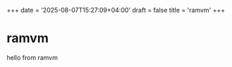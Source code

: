 +++
date = '2025-08-07T15:27:09+04:00'
draft = false
title = 'ramvm'
+++

# ramvm

hello from ramvm
